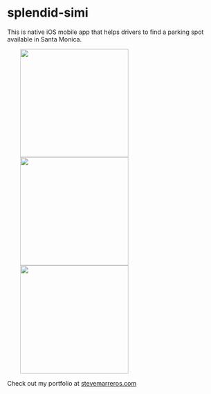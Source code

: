 # splendid-simi
This is native iOS mobile app that helps drivers to find a parking spot available in Santa Monica.
<div style="color:blue;margin-left:30px;">

<img src='https://s3-us-west-1.amazonaws.com/portfoliostevem/prk-screen-1.png' width='250'/>

<img src='https://s3-us-west-1.amazonaws.com/portfoliostevem/prk-screen-2.png?X-Amz-Date=20160107T183656Z&X-Amz-Expires=300&X-Amz-Algorithm=AWS4-HMAC-SHA256&X-Amz-Signature=b4969073e0f59ca13de326cf073a63fcd0fa1f073e02acb6df4507027e7c8d90&X-Amz-Credential=ASIAIQVHZF5I2CP4SDTQ/20160107/us-west-1/s3/aws4_request&X-Amz-SignedHeaders=Host&x-amz-security-token=AQoDYXdzEJT//////////wEakAKD5N15U7V08n1tDVwBxTqQ07T%2Bz3F3FkyWAFu7Tn2j1gHwThk7snjkVDfyDpHFC/tJIL7sRkifoPP//u20uAqCoISo9j9F57JK7/WGkkXDYYKXoarFZvhn17Em%2BESzkO25wZhDb6pDt1WVv9dm5vuyj3j7XTPWj3CgcCExo6K3p%2B3iHbDXeuBCjrQGPF1stP%2Bb51P3pnsyQRTHU4z/ODradjDmn1M80idLkYZQrGb3Nk2uJwQ%2BDCoRXB9s6K0sdq1VKugjULjWjcqW1zQPuGeVFOfgR//Hnql7424x5iy8cnhUBDe2zdDhJrudpBR7aSJfby0K7dFxArOFZUxaN30FQuaguzV1jBI8j3wkEnWCKSD33rq0BQ%3D%3D' width='250'/>

<img src='https://s3-us-west-1.amazonaws.com/portfoliostevem/prk-screen-3.png?X-Amz-Date=20160107T183659Z&X-Amz-Expires=300&X-Amz-Algorithm=AWS4-HMAC-SHA256&X-Amz-Signature=0998f7d4819aac1ff5a0339e8ac45478df6018e7e91ebaac617f3641c84c8fc6&X-Amz-Credential=ASIAIQVHZF5I2CP4SDTQ/20160107/us-west-1/s3/aws4_request&X-Amz-SignedHeaders=Host&x-amz-security-token=AQoDYXdzEJT//////////wEakAKD5N15U7V08n1tDVwBxTqQ07T%2Bz3F3FkyWAFu7Tn2j1gHwThk7snjkVDfyDpHFC/tJIL7sRkifoPP//u20uAqCoISo9j9F57JK7/WGkkXDYYKXoarFZvhn17Em%2BESzkO25wZhDb6pDt1WVv9dm5vuyj3j7XTPWj3CgcCExo6K3p%2B3iHbDXeuBCjrQGPF1stP%2Bb51P3pnsyQRTHU4z/ODradjDmn1M80idLkYZQrGb3Nk2uJwQ%2BDCoRXB9s6K0sdq1VKugjULjWjcqW1zQPuGeVFOfgR//Hnql7424x5iy8cnhUBDe2zdDhJrudpBR7aSJfby0K7dFxArOFZUxaN30FQuaguzV1jBI8j3wkEnWCKSD33rq0BQ%3D%3D' width='250'/>
</div>


Check out my portfolio at
[stevemarreros.com](https://stevemarreros.firebaseapp.com/)
